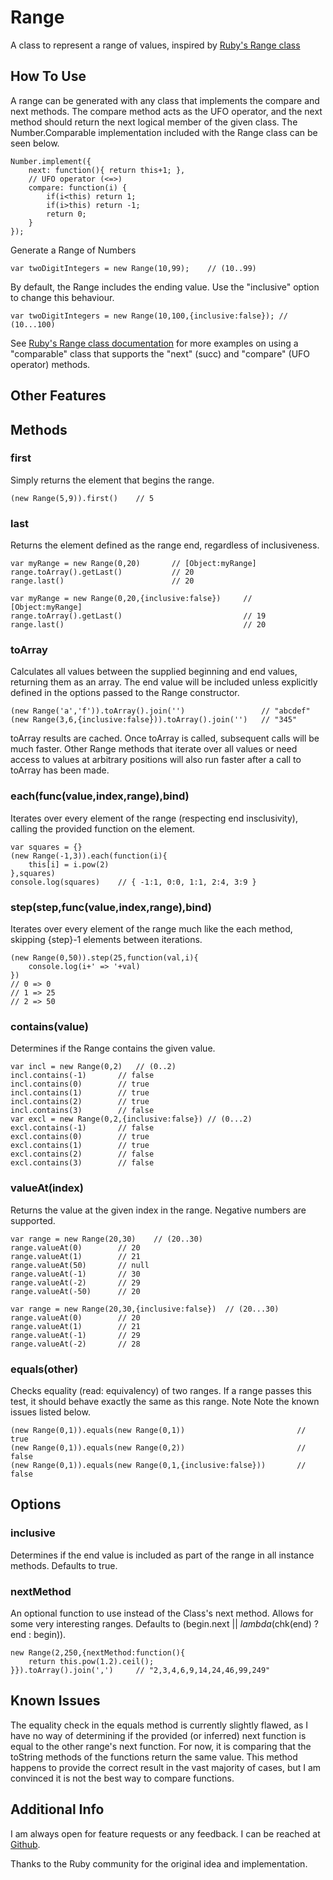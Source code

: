 Range
=====

A class to represent a range of values, inspired by
[Ruby's Range class](http://ruby-doc.org/core/classes/Range.html)


How To Use
----------

A range can be generated with any class that implements the compare
and next methods. The compare method acts as the UFO operator, and
the next method should return the next logical member of the given
class. The Number.Comparable implementation included with the Range
class can be seen below.

	Number.implement({
		next: function(){ return this+1; },
		// UFO operator (<=>)
		compare: function(i) {
			if(i<this) return 1;
			if(i>this) return -1;
			return 0;
		}
	});

Generate a Range of Numbers
	
	var twoDigitIntegers = new Range(10,99);	// (10..99)
	
By default, the Range includes the ending value. Use the "inclusive"
option to change this behaviour.

	var twoDigitIntegers = new Range(10,100,{inclusive:false});	// (10...100)

See [Ruby's Range class documentation](http://ruby-doc.org/core/classes/Range.html)
for more examples on using a "comparable" class that supports the
	"next" (succ) and "compare" (UFO operator) methods.

Other Features
--------------

## Methods

### first
Simply returns the element that begins the range.
	
	(new Range(5,9)).first()	// 5

### last
Returns the element defined as the range end, regardless of
inclusiveness.
	
	var myRange = new Range(0,20)		// [Object:myRange]
	range.toArray().getLast()			// 20
	range.last()						// 20

	var myRange = new Range(0,20,{inclusive:false})		// [Object:myRange]
	range.toArray().getLast()							// 19
	range.last()										// 20

### toArray
Calculates all values between the supplied beginning and end values,
returning them as an array. The end value will be included unless
explicitly defined in the options passed to the Range constructor.

	(new Range('a','f')).toArray().join('')					// "abcdef"
	(new Range(3,6,{inclusive:false})).toArray().join('')	// "345"

toArray results are cached. Once toArray is called, subsequent calls
will be much faster. Other Range methods that iterate over all values
or need access to values at arbitrary positions will also run faster
after a call to toArray has been made.

### each(func(value,index,range),bind)
Iterates over every element of the range (respecting end
insclusivity), calling the provided function on the element.

	var squares = {}
	(new Range(-1,3)).each(function(i){
		this[i] = i.pow(2)
	},squares)
	console.log(squares)	// { -1:1, 0:0, 1:1, 2:4, 3:9 }

### step(step,func(value,index,range),bind)
Iterates over every element of the range much like the each method,
skipping {step}-1 elements between iterations.

	(new Range(0,50)).step(25,function(val,i){
		console.log(i+' => '+val)
	})
	// 0 => 0
	// 1 => 25
	// 2 => 50

### contains(value)
Determines if the Range contains the given value.

	var incl = new Range(0,2)	// (0..2)
	incl.contains(-1)		// false
	incl.contains(0)		// true
	incl.contains(1)		// true
	incl.contains(2)		// true
	incl.contains(3)		// false
	var excl = new Range(0,2,{inclusive:false})	// (0...2)
	excl.contains(-1)		// false
	excl.contains(0)		// true
	excl.contains(1)		// true
	excl.contains(2)		// false
	excl.contains(3)		// false

### valueAt(index)
Returns the value at the given index in the range. Negative numbers
are supported.

	var range = new Range(20,30)	// (20..30)
	range.valueAt(0)		// 20
	range.valueAt(1)		// 21
	range.valueAt(50)		// null
	range.valueAt(-1)		// 30
	range.valueAt(-2)		// 29
	range.valueAt(-50)		// 20

	var range = new Range(20,30,{inclusive:false})	// (20...30)
	range.valueAt(0)		// 20
	range.valueAt(1)		// 21
	range.valueAt(-1)		// 29
	range.valueAt(-2)		// 28

### equals(other)
Checks equality (read: equivalency) of two ranges. If a range passes
this test, it should behave exactly the same as this range. Note Note
the known issues listed below.

	(new Range(0,1)).equals(new Range(0,1))							// true
	(new Range(0,1)).equals(new Range(0,2))							// false
	(new Range(0,1)).equals(new Range(0,1,{inclusive:false}))		// false


## Options

### inclusive
Determines if the end value is included as part of the range in all
instance methods. Defaults to true.

### nextMethod
An optional function to use instead of the Class's next method.
Allows for some very interesting ranges. Defaults to
(begin.next || $lambda($chk(end) ? end : begin)).

	new Range(2,250,{nextMethod:function(){
		return this.pow(1.2).ceil();
	}}).toArray().join(',')		// "2,3,4,6,9,14,24,46,99,249"


Known Issues
------------

The equality check in the equals method is currently slightly flawed,
as I have no way of determining if the provided (or inferred) next
function is equal to the other range's next function. For now, it is
comparing that the toString methods of the functions return the same
value. This method happens to provide the correct result in the vast
majority of cases, but I am convinced it is not the best way to
compare functions.

Additional Info
---------------

I am always open for feature requests or any feedback.
I can be reached at [Github](http://github.com/michaelficarra).

Thanks to the Ruby community for the original idea and implementation.
